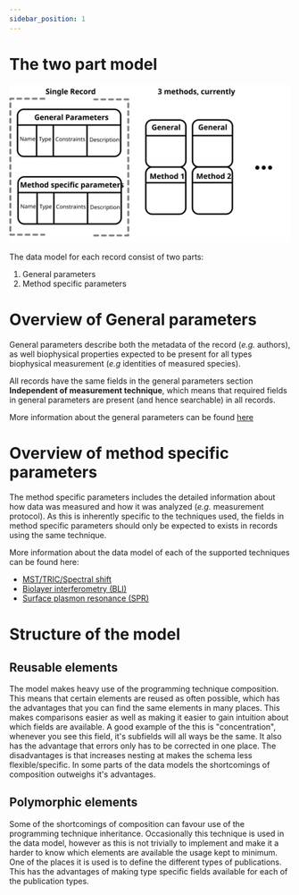 ```yaml
---
sidebar_position: 1
---
```


# The two part model

![overview_img](../../static/img/record_overview.svg "overview")

The data model for each record consist of two parts:

 1. General parameters
 2. Method specific parameters

# Overview of General parameters

General parameters describe both the metadata of the record (*e.g.* authors), as well biophysical properties expected to be present for all types biophysical measurement (*e.g* identities of measured species).

All records have the same fields in the general parameters section **Independent of measurement technique**, which means
that required fields in general parameters are present (and hence searchable) in all records.

More information about the general parameters can be found [here](general_params/intro.md)

# Overview of method specific parameters

The method specific parameters includes the detailed information about how data was measured and how it was analyzed (*e.g.* measurement protocol).
As this is inherently specific to the techniques used, the fields in method specific parameters should only be expected to exists in records using the same technique.

More information about the data model of each of the supported techniques can be found here:

- [MST/TRIC/Spectral shift](mst/intro.md)
- [Biolayer interferometry (BLI)](bli/intro.md)
- [Surface plasmon resonance (SPR)](spr/intro.md)

# Structure of the model

## Reusable elements

The model makes heavy use of the programming technique composition. This means that certain elements are reused as often possible, which has the advantages that you can find the same elements in many places. This makes comparisons easier as well as making it easier to gain intuition about which fields are available. A good example of the this is "concentration", whenever you see this field, it's subfields will all ways be the same. It also has the advantage that errors only has to be corrected in one place. The disadvantages is that increases nesting at makes the schema less flexible/specific. In some parts of the data models the shortcomings of composition outweighs it's advantages. 

## Polymorphic elements

Some of the shortcomings of composition can favour use of the programming technique inheritance. Occasionally this technique is used in the data model, however as this is not trivially to implement and make it a harder to know which elements are available the usage kept to minimum. One of the places it is used is to define the  different types of publications. This has the advantages of making type specific fields available for each of the publication types.      
   
